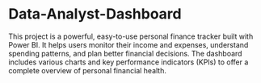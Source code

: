 # Data-Analyst-Dashboard
This project is a powerful, easy-to-use personal finance tracker built with Power BI. It helps users monitor their income and expenses, understand spending patterns, and plan better financial decisions. The dashboard includes various charts and key performance indicators (KPIs) to offer a complete overview of personal financial health.
